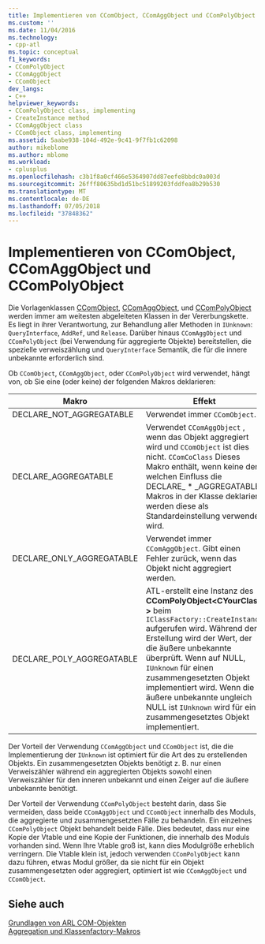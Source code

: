 ```yaml
---
title: Implementieren von CComObject, CComAggObject und CComPolyObject | Microsoft-Dokumentation
ms.custom: ''
ms.date: 11/04/2016
ms.technology:
- cpp-atl
ms.topic: conceptual
f1_keywords:
- CComPolyObject
- CComAggObject
- CComObject
dev_langs:
- C++
helpviewer_keywords:
- CComPolyObject class, implementing
- CreateInstance method
- CComAggObject class
- CComObject class, implementing
ms.assetid: 5aabe938-104d-492e-9c41-9f7fb1c62098
author: mikeblome
ms.author: mblome
ms.workload:
- cplusplus
ms.openlocfilehash: c3b1f8a0cf466e5364907dd87eefe8bbdc0a003d
ms.sourcegitcommit: 26fff80635bd1d51bc51899203fddfea8b29b530
ms.translationtype: MT
ms.contentlocale: de-DE
ms.lasthandoff: 07/05/2018
ms.locfileid: "37848362"
---
```

# <a name="implementing-ccomobject-ccomaggobject-and-ccompolyobject"></a>Implementieren von CComObject, CComAggObject und CComPolyObject
Die Vorlagenklassen [CComObject](../atl/reference/ccomobject-class.md), [CComAggObject](../atl/reference/ccomaggobject-class.md), und [CComPolyObject](../atl/reference/ccompolyobject-class.md) werden immer am weitesten abgeleiteten Klassen in der Vererbungskette. Es liegt in ihrer Verantwortung, zur Behandlung aller Methoden in `IUnknown`: `QueryInterface`, `AddRef`, und `Release`. Darüber hinaus `CComAggObject` und `CComPolyObject` (bei Verwendung für aggregierte Objekte) bereitstellen, die spezielle verweiszählung und `QueryInterface` Semantik, die für die innere unbekannte erforderlich sind.  
  
 Ob `CComObject`, `CComAggObject`, oder `CComPolyObject` wird verwendet, hängt von, ob Sie eine (oder keine) der folgenden Makros deklarieren:  
  
|Makro|Effekt|  
|-----------|------------|  
|DECLARE_NOT_AGGREGATABLE|Verwendet immer `CComObject`.|  
|DECLARE_AGGREGATABLE|Verwendet `CComAggObject` , wenn das Objekt aggregiert wird und `CComObject` ist dies nicht. `CComCoClass` Dieses Makro enthält, wenn keine der welchen Einfluss die DECLARE_ * _AGGREGATABLE Makros in der Klasse deklariert werden diese als Standardeinstellung verwendet wird.|  
|DECLARE_ONLY_AGGREGATABLE|Verwendet immer `CComAggObject`. Gibt einen Fehler zurück, wenn das Objekt nicht aggregiert werden.|  
|DECLARE_POLY_AGGREGATABLE|ATL-erstellt eine Instanz des **CComPolyObject\<CYourClass >** beim `IClassFactory::CreateInstance` aufgerufen wird. Während der Erstellung wird der Wert, der die äußere unbekannte überprüft. Wenn auf NULL, `IUnknown` für einen zusammengesetzten Objekt implementiert wird. Wenn die äußere unbekannte ungleich NULL ist `IUnknown` wird für ein zusammengesetztes Objekt implementiert.|  
  
 Der Vorteil der Verwendung `CComAggObject` und `CComObject` ist, die die Implementierung der `IUnknown` ist optimiert für die Art des zu erstellenden Objekts. Ein zusammengesetzten Objekts benötigt z. B. nur einen Verweiszähler während ein aggregierten Objekts sowohl einen Verweiszähler für den inneren unbekannt und einen Zeiger auf die äußere unbekannte benötigt.  
  
 Der Vorteil der Verwendung `CComPolyObject` besteht darin, dass Sie vermeiden, dass beide `CComAggObject` und `CComObject` innerhalb des Moduls, die aggregierte und zusammengesetzten Fälle zu behandeln. Ein einzelnes `CComPolyObject` Objekt behandelt beide Fälle. Dies bedeutet, dass nur eine Kopie der Vtable und eine Kopie der Funktionen, die innerhalb des Moduls vorhanden sind. Wenn Ihre Vtable groß ist, kann dies Modulgröße erheblich verringern. Die Vtable klein ist, jedoch verwenden `CComPolyObject` kann dazu führen, etwas Modul größer, da sie nicht für ein Objekt zusammengesetzten oder aggregiert, optimiert ist wie `CComAggObject` und `CComObject`.  
  
## <a name="see-also"></a>Siehe auch  
 [Grundlagen von ARL COM-Objekten](../atl/fundamentals-of-atl-com-objects.md)   
 [Aggregation und Klassenfactory-Makros](../atl/reference/aggregation-and-class-factory-macros.md)

